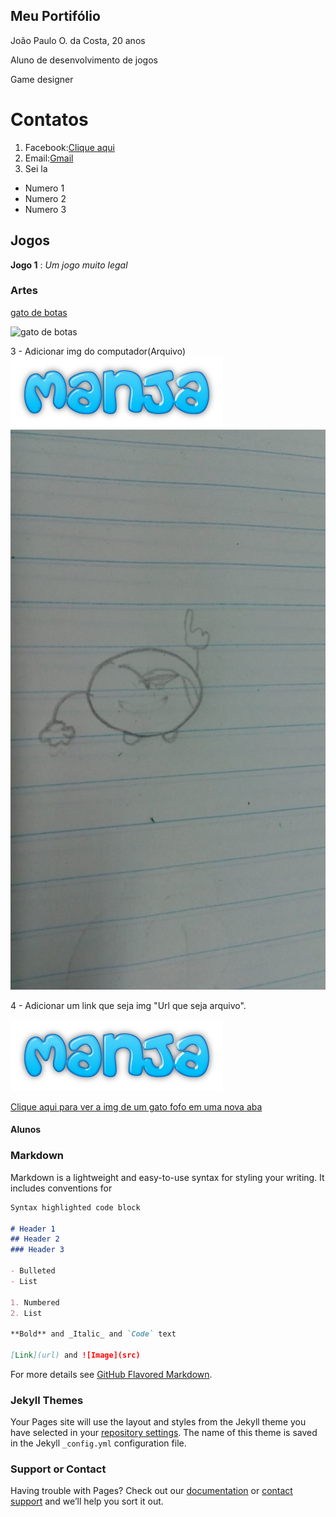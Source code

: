## Meu Portifólio

João Paulo O. da Costa, 20 anos

Aluno de desenvolvimento de jogos

Game designer

# Contatos

1. Facebook:[Clique aqui](https://www.facebook.com/joaopaulo.coconauta)
2. Email:[Gmail](joaopaulojhon82@gmail.com)
3. Sei la

- Numero 1
- Numero 2
- Numero 3

## Jogos

**Jogo 1** : _Um jogo muito legal_

### Artes

[gato de botas](https://www.sitedecuriosidades.com/im/g/C1D87.jpg)

![gato de botas](https://www.sitedecuriosidades.com/im/g/C1D87.jpg)

3 - Adicionar img do computador(Arquivo)
![Imagem1](NOME%20JOGO.png)
![Imagem2](Esbocodepers.jpg)

4 - Adicionar um link que seja img "Url que seja arquivo".

[![Imagem1](NOME%20JOGO.png)](https://www.facebook.com/joaopaulo.coconauta)

<a href="http://blogs.correiobraziliense.com.br/maisbichos/wp-content/uploads/sites/7/2018/01/gato-1024x576.jpg" target="_blank">Clique aqui para ver a img de um gato fofo em uma nova aba</a>

#### Alunos


### Markdown

Markdown is a lightweight and easy-to-use syntax for styling your writing. It includes conventions for

```markdown
Syntax highlighted code block

# Header 1
## Header 2
### Header 3

- Bulleted
- List

1. Numbered
2. List

**Bold** and _Italic_ and `Code` text

[Link](url) and ![Image](src)
```

For more details see [GitHub Flavored Markdown](https://guides.github.com/features/mastering-markdown/).

### Jekyll Themes

Your Pages site will use the layout and styles from the Jekyll theme you have selected in your [repository settings](https://github.com/JzpauloOliveira/JzpauloOliveira.github.io/settings). The name of this theme is saved in the Jekyll `_config.yml` configuration file.

### Support or Contact

Having trouble with Pages? Check out our [documentation](https://help.github.com/categories/github-pages-basics/) or [contact support](https://github.com/contact) and we’ll help you sort it out.
